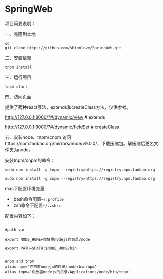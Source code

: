 # SpringWeb

项目简要说明：

一、克隆到本地

```shell
cd
git clone https://github.com/shinnlove/SpringWeb.git
```

二、安装依赖

```shell
tnpm install
```

三、运行项目

```shell
tnpm start
```

四、访问页面

提供了两种react写法，extends和createClass方法，仅供参考。

http://127.0.0.1:8000/?#/dynamic/view # extends

http://127.0.0.1:8000/?#/dynamic/fieldSet # createClass

五、安装node、tnpm/cnpm
访问https://npm.taobao.org/mirrors/node/v9.0.0/，下载压缩包。解压缩后更名文件夹为node。

安装tnpm/cnpm的命令：
```shell
sudo npm install -g tnpm --registry=https://registry.npm.taobao.org

sudo npm install -g cnpm --registry=https://registry.npm.taobao.org
```

mac下配置环境变量
- .bash命令配置`~/.profile`
- .zsh命令下配置`~/.zshrc`

配置内容如下：

```shell

#path var

export NODE_HOME=你放置nodejs的目录/node

export PATH=$PATH:$NODE_HOME/bin


#npm and tnpm
alias npm='你放置nodejs的目录/node/bin/npm'
alias tnpm='你放置nodejs的目录/Applications/node/bin/tnpm'

```

